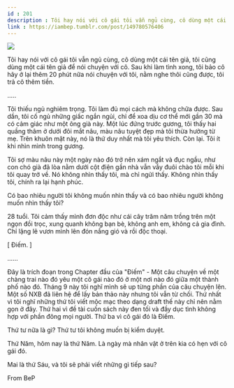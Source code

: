 ```yaml
---
id : 201
description : Tôi hay nói với cô gái tôi vẫn ngủ cùng, cô dùng một cái tên giả, tôi cũng dùng một cái tên giả để nói chuyện với cô. Sau khi làm tình xong, tôi bảo cô hãy ở lại thêm 20 phút nữa nói chuyện với tôi, nằm nghe thôi cũng được, tôi trả cô thêm tiền.
link : https://iambep.tumblr.com/post/149780576406
---
```


![](https://64.media.tumblr.com/61a0571f7779c2d1353686abc41adfd3/tumblr_oct7krqLES1u3a9rjo1_500.png)

Tôi hay nói với cô gái tôi vẫn ngủ cùng, cô dùng một cái tên giả, tôi cũng
dùng một cái tên giả để nói chuyện với cô. Sau khi làm tình xong, tôi bảo
cô hãy ở lại thêm 20 phút nữa nói chuyện với tôi, nằm nghe thôi cũng được,
tôi trả cô thêm tiền.

.....

Tôi thiếu ngủ nghiêm trọng. Tôi làm đủ mọi cách mà không chữa được. Sau
dần, tôi cố ngủ những giấc ngắn ngủi, chỉ để xoa dịu cơ thể mới gần 30 mà
có cảm giác như một ông già này. Một lúc đứng trước gương, tôi thấy hai
quầng thâm ở dưới đôi mắt nâu, màu nâu tuyệt đẹp mà tôi thừa hưởng từ mẹ.
Trên khuôn mặt này, nó là thứ duy nhất mà tôi yêu thích. Còn lại. Tôi ít
khi nhìn mình trong gương.

Tôi sợ màu nâu này một ngày nào đó trở nên xám ngắt và đục ngầu, như con
chó già đã lòa nằm dưới cột điện gần nhà vẫn vẫy đuôi chào tôi mỗi khi tôi
quay trở về. Nó không nhìn thấy tôi, mà chỉ ngửi thấy. Không nhìn thấy tôi,
chính ra lại hạnh phúc.

Có bao nhiêu người tôi không muốn nhìn thấy và có bao nhiêu người không
muốn nhìn thấy tôi?

28 tuổi. Tôi cảm thấy mình đơn độc như cái cây trăm năm trồng trên một ngọn
đồi trọc, xung quanh không bạn bè, không anh em, không cả gia đình. Chỉ
lặng lẽ vươn mình lên đón nắng gió và rồi độc thoại.

[ Điếm. ]

......

Đây là trích đoạn trong Chapter đầu của "Điếm" - Một câu chuyện về một chàng
trai nào đó yêu một cô gái nào đó ở một nơi nào đó giữa một thành phố nào
đó. Tháng 9 này tôi nghĩ mình sẽ up từng phần của câu chuyện lên. Một số
NXB đã liên hệ để lấy bản thảo này nhưng tôi vẫn từ chối. Thứ nhất vì tôi
nghĩ những thứ tôi viết mộc mạc theo dạng draft thế này chỉ nên nằm gọn
ở đây. Thứ hai vì đề tài cuốn sách này đen tối và đầy dục tình không hợp
với phần đông mọi người. Thứ ba vì cô gái đó là Điếm.

Thứ tư nữa là gì? Thứ tư tôi không muốn bị kiểm duyệt.

Thứ Năm, hôm nay là thứ Năm. Là ngày mà nhân vật ở trên kia có hẹn với cô
gái đó.

Mai là thứ Sáu, và tôi sẽ phải viết những gì tiếp sau?

From BeP